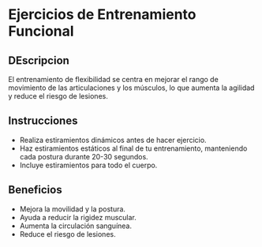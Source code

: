 # Ejercicios de Entrenamiento Funcional

## DEscripcion
El entrenamiento de flexibilidad se centra en mejorar el rango de movimiento de las articulaciones y los músculos, lo que aumenta la agilidad y reduce el riesgo de lesiones.

## Instrucciones  
- Realiza estiramientos dinámicos antes de hacer ejercicio.
- Haz estiramientos estáticos al final de tu entrenamiento, manteniendo cada postura durante 20-30 segundos.
- Incluye estiramientos para todo el cuerpo.

## Beneficios 
- Mejora la movilidad y la postura.
- Ayuda a reducir la rigidez muscular.
- Aumenta la circulación sanguínea.
- Reduce el riesgo de lesiones.
